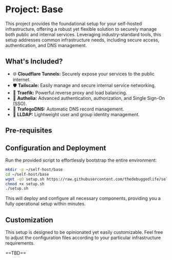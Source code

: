 # Project: Base

This project provides the foundational setup for your self-hosted infrastructure, offering a robust yet flexible solution to securely manage both public and internal services. Leveraging industry-standard tools, this setup addresses common infrastructure needs, including secure access, authentication, and DNS management.

## What's Included?

- 🌐 **Cloudflare Tunnels:** Securely expose your services to the public internet.
- 🛡️ **Tailscale:** Easily manage and secure internal service networking.
- 🔄 **Traefik:** Powerful reverse proxy and load balancing.
- 🔑 **Authelia:** Advanced authentication, authorization, and Single Sign-On (SSO).
- 📡 **TrafegoDNS:** Automatic DNS record management.
- 👥 **LLDAP:** Lightweight user and group identity management.

## Pre-requisites

## Configuration and Deployment

Run the provided script to effortlessly bootstrap the entire environment:

```bash
mkdir -p ~/self-host/base
cd ~/self-host/base
wget -qO setup.sh https://raw.githubusercontent.com/thedebuggedlife/selfhost-bootstrap/refs/heads/main/projects/base-cftunnel-tailnet/setup.sh
chmod +x setup.sh
./setup.sh
```

This will deploy and configure all necessary components, providing you a fully operational setup within minutes.

## Customization

This setup is designed to be opinionated yet easily customizable. Feel free to adjust the configuration files according to your particular infrastructure requirements.

==TBD==